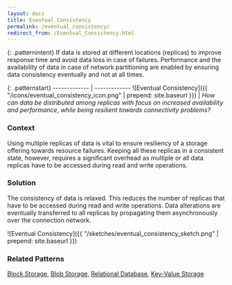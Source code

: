 ```yaml
---
layout: docs
title: Eventual Consistency
permalink: /eventual_consistency/
redirect_from: /Eventual_Consistency.html
---
```


{: .patternintent}
If data is stored at different locations (replicas) to improve response time and avoid data loss in case of failures. Performance and the availability of data in case of network partitioning are enabled by ensuring data consistency eventually and not at all times.

{: .patternstart}
------------- | -------------
![Eventual Consistency]({{ "/icons/eventual_consistency_icon.png" | prepend: site.baseurl }})  | *How can data be distributed among replicas with focus on increased availability and performance, while being resilient towards connectivity problems?*

### Context
Using multiple replicas of data is vital to ensure resiliency of a storage offering towards resource failures. Keeping all these replicas in a consistent state, however, requires a significant overhead as multiple or all data replicas have to be accessed during read and write operations.

### Solution
The consistency of data is relaxed. This reduces the number of replicas that have to be accessed during read and write operations. Data alterations are eventually transferred to all replicas by propagating them asynchronously over the connection network.
 
![Eventual Consistency]({{ "/sketches/eventual_consistency_sketch.png" | prepend: site.baseurl }})

### Related Patterns
[Block Storage](/block_storage/), [Blob Storage](/blob_storage/), [Relational Database](/relational_database/), [Key-Value Storage](/key_value_storage/)